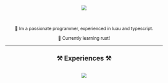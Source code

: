 

<h1 align="center">
    <img src="https://readme-typing-svg.herokuapp.com/?font=Righteous&size=35&center=true&vCenter=true&width=500&height=70&duration=4000&lines=Hi+There!+👋;+I'm+Citam!;" />
</h1>

<br/>

<div align="center">
 
🔷 Im a passionate programmer, experienced in luau and typescript.

🦀 Currently learning rust!

 </div>
 


 <hr/>
 
<h2 align="center">⚒️ Experiences ⚒️</h2>
<br/>
<div align="center">
    <img src="https://skillicons.dev/icons?i=lua,nodejs,python,javascript,typescript,express,nextjs,mysql,rust,cpp" /><br>
</div>

<br/>
